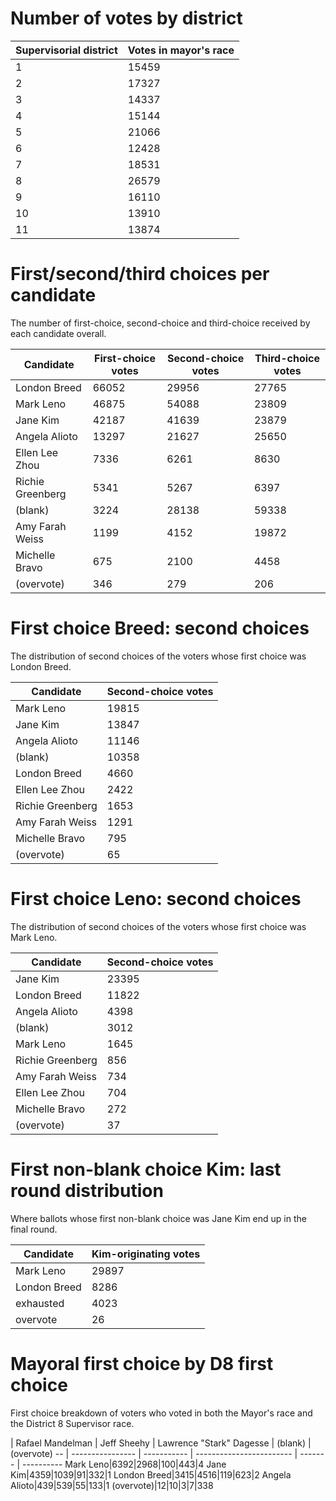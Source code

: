 # Number of votes by district

Supervisorial district | Votes in mayor's race
---------------------- | ---------------------
1|15459
2|17327
3|14337
4|15144
5|21066
6|12428
7|18531
8|26579
9|16110
10|13910
11|13874



# First/second/third choices per candidate
The number of first-choice, second-choice and third-choice received by each candidate overall.

Candidate | First-choice votes | Second-choice votes | Third-choice votes
--------- | ------------------ | ------------------- | ------------------
London Breed|66052|29956|27765
Mark Leno|46875|54088|23809
Jane Kim|42187|41639|23879
Angela Alioto|13297|21627|25650
Ellen Lee Zhou|7336|6261|8630
Richie Greenberg|5341|5267|6397
(blank)|3224|28138|59338
Amy Farah Weiss|1199|4152|19872
Michelle Bravo|675|2100|4458
(overvote)|346|279|206


# First choice Breed: second choices
The distribution of second choices of the voters whose first choice was London Breed.

Candidate | Second-choice votes
--------- | -------------------
Mark Leno|19815
Jane Kim|13847
Angela Alioto|11146
(blank)|10358
London Breed|4660
Ellen Lee Zhou|2422
Richie Greenberg|1653
Amy Farah Weiss|1291
Michelle Bravo|795
(overvote)|65


# First choice Leno: second choices
The distribution of second choices of the voters whose first choice was Mark Leno.

Candidate | Second-choice votes
--------- | -------------------
Jane Kim|23395
London Breed|11822
Angela Alioto|4398
(blank)|3012
Mark Leno|1645
Richie Greenberg|856
Amy Farah Weiss|734
Ellen Lee Zhou|704
Michelle Bravo|272
(overvote)|37


# First non-blank choice Kim: last round distribution
Where ballots whose first non-blank choice was Jane Kim end up in the final round.

Candidate | Kim-originating votes
--------- | ---------------------
Mark Leno|29897
London Breed|8286
exhausted|4023
overvote|26


# Mayoral first choice by D8 first choice
First choice breakdown of voters who voted in both the Mayor's race and the District 8 Supervisor race.

   | Rafael Mandelman | Jeff Sheehy | Lawrence "Stark" Dagesse | (blank) | (overvote)
-- | ---------------- | ----------- | ------------------------ | ------- | ----------
Mark Leno|6392|2968|100|443|4
Jane Kim|4359|1039|91|332|1
London Breed|3415|4516|119|623|2
Angela Alioto|439|539|55|133|1
(overvote)|12|10|3|7|338
